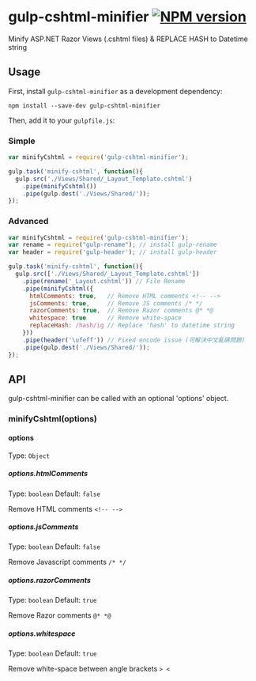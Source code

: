 # gulp-cshtml-minifier [![NPM version][npm-image]][npm-url]
Minify ASP.NET Razor Views (.cshtml files) & REPLACE HASH to Datetime string

## Usage

First, install `gulp-cshtml-minifier` as a development dependency:

```shell
npm install --save-dev gulp-cshtml-minifier
```

Then, add it to your `gulpfile.js`:

### Simple
```javascript
var minifyCshtml = require('gulp-cshtml-minifier');

gulp.task('minify-cshtml', function(){
  gulp.src('./Views/Shared/_Layout_Template.cshtml')
    .pipe(minifyCshtml())
    .pipe(gulp.dest('./Views/Shared/'));
});
```
### Advanced
```javascript
var minifyCshtml = require('gulp-cshtml-minifier');
var rename = require("gulp-rename"); // install gulp-rename
var header = require('gulp-header'); // install gulp-header

gulp.task('minify-cshtml', function(){
  gulp.src(['./Views/Shared/_Layout_Template.cshtml'])
    .pipe(rename('_Layout.cshtml')) // File Rename
    .pipe(minifyCshtml({
      htmlComments: true,   // Remove HTML comments <!-- -->
      jsComments: true,     // Remove JS comments /* */
      razorComments: true,  // Remove Razor comments @* *@
      whitespace: true      // Remove white-space
      replaceHash: /hash/ig // Replace 'hash' to datetime string
    }))
    .pipe(header('\ufeff')) // Fixed encode issue (可解決中文亂碼問題)
    .pipe(gulp.dest('./Views/Shared/'));
});
```

## API

gulp-cshtml-minifier can be called with an optional 'options' object.

### minifyCshtml(options)

#### options
Type: `Object`

##### options.htmlComments
Type: `boolean`
Default: `false`

Remove HTML comments `<!-- -->`

##### options.jsComments
Type: `boolean`
Default: `false`

Remove Javascript comments `/* */`

##### options.razorComments
Type: `boolean`
Default: `true`

Remove Razor comments `@* *@`

##### options.whitespace
Type: `boolean`
Default: `true`

Remove white-space between angle brackets `> <`


[npm-url]: https://www.npmjs.com/package/gulp-cshtml-minifier
[npm-image]: https://badge.fury.io/js/gulp-cshtml-minifier.svg
